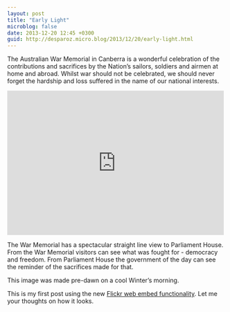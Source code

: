 ```yaml
---
layout: post
title: "Early Light"
microblog: false
date: 2013-12-20 12:45 +0300
guid: http://desparoz.micro.blog/2013/12/20/early-light.html
---
```

<p>The Australian War Memorial in Canberra is a wonderful celebration of the contributions and sacrifices by the Nation&#8217;s sailors, soldiers and airmen at home and abroad. Whilst war should not be celebrated, we should never forget the hardship and loss suffered in the name of our national interests.</p>

<p><iframe src="http://www.flickr.com/photos/bluebeyond/11462318494/player/" width="500" height="334" frameborder="0" allowfullscreen webkitallowfullscreen mozallowfullscreen oallowfullscreen msallowfullscreen></iframe></p>

<p>The War Memorial has a spectacular straight line view to Parliament House. From the War Memorial visitors can see what was fought for - democracy and freedom. From Parliament House the government of the day can see the reminder of the sacrifices made for that.</p>

<p>This image was made pre-dawn on a cool Winter&#8217;s morning.</p>

<p>This is my first post using the new <a href="http://blog.flickr.net/en/2013/12/18/flickr-web-embeds/">Flickr web embed functionality</a>. Let me your thoughts on how it looks.</p>
